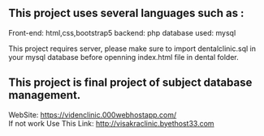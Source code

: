 **This project uses several languages such as :**
---
  Front-end: html,css,bootstrap5
  backend: php
  database used: mysql

This project requires server, please make sure to import dentalclinic.sql in your mysql database before openning index.html file in dental folder.

This project is final project of subject database management.  
---
WebSite: https://videnclinic.000webhostapp.com/  
If not work Use This Link: http://visakraclinic.byethost33.com  

